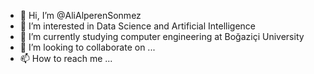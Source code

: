 - 👋 Hi, I’m @AliAlperenSonmez
- 👀 I’m interested in Data Science and Artificial Intelligence
- 🌱 I’m currently studying computer engineering at Boğaziçi University
- 💞️ I’m looking to collaborate on ...
- 📫 How to reach me ...

<!---
AliAlperenSonmez/AliAlperenSonmez is a ✨ special ✨ repository because its `README.md` (this file) appears on your GitHub profile.
You can click the Preview link to take a look at your changes.
--->
